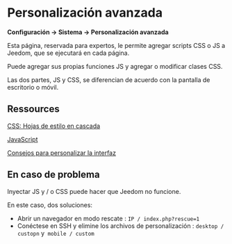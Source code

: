 # Personalización avanzada
**Configuración → Sistema → Personalización avanzada**

Esta página, reservada para expertos, le permite agregar scripts CSS o JS a Jeedom, que se ejecutará en cada página.

Puede agregar sus propias funciones JS y agregar o modificar clases CSS.

Las dos partes, JS y CSS, se diferencian de acuerdo con la pantalla de escritorio o móvil.

## Ressources

[CSS: Hojas de estilo en cascada](https://developer.mozilla.org/en-US/docs/Web/CSS)

[JavaScript](https://developer.mozilla.org/en-US/docs/Web/JavaScript)

[Consejos para personalizar la interfaz](https://kiboost.github.io/jeedom_docs/jeedomV4Tips/Interface/)

## En caso de problema

Inyectar JS y / o CSS puede hacer que Jeedom no funcione.

En este caso, dos soluciones:

- Abrir un navegador en modo rescate : `IP / index.php?rescue=1`
- Conéctese en SSH y elimine los archivos de personalización : `desktop / custopn` y` mobile / custom`

